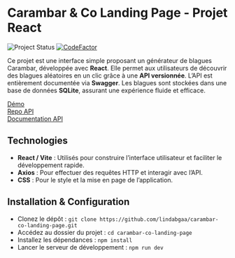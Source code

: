 # Carambar & Co Landing Page - Projet React

![Project Status](https://img.shields.io/badge/Project%20Status-Finished-green)
[![CodeFactor](https://www.codefactor.io/repository/github/lindabgaa/carambar-co-landing-page/badge)](https://www.codefactor.io/repository/github/lindabgaa/carambar-co-landing-page)

Ce projet est une interface simple proposant un générateur de blagues Carambar, développée avec **React**. Elle permet aux utilisateurs de découvrir des blagues aléatoires en un clic grâce à une **API versionnée**. L’API est entièrement documentée via **Swagger**. Les blagues sont stockées dans une base de données **SQLite**, assurant une expérience fluide et efficace.

[Démo](https://lindabgaa.github.io/carambar-co-landing-page/)  
[Repo API](https://github.com/lindabgaa/api-blagues-carambar.git)  
[Documentation API](https://blagues-carambar-api.onrender.com/api/v1/docs/)

## Technologies

- **React / Vite** : Utilisés pour construire l’interface utilisateur et faciliter le développement rapide.
- **Axios** : Pour effectuer des requêtes HTTP et interagir avec l’API.
- **CSS** : Pour le style et la mise en page de l’application.

## Installation & Configuration

- Clonez le dépôt : `git clone https://github.com/lindabgaa/carambar-co-landing-page.git`
- Accédez au dossier du projet : `cd carambar-co-landing-page`
- Installez les dépendances : `npm install`
- Lancer le serveur de développement : `npm run dev`
